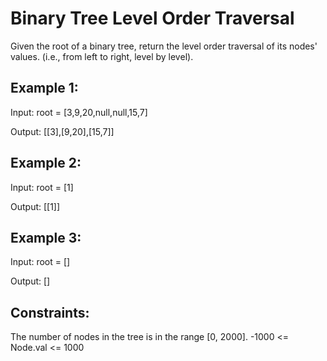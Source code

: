 # Binary Tree Level Order Traversal

Given the root of a binary tree, return the level order traversal of its nodes' values. (i.e., from left to right, level by level).

## Example 1:

Input: root = [3,9,20,null,null,15,7]

Output: [[3],[9,20],[15,7]]

## Example 2:

Input: root = [1]

Output: [[1]]

## Example 3:

Input: root = []

Output: []

## Constraints:

The number of nodes in the tree is in the range [0, 2000].
-1000 <= Node.val <= 1000